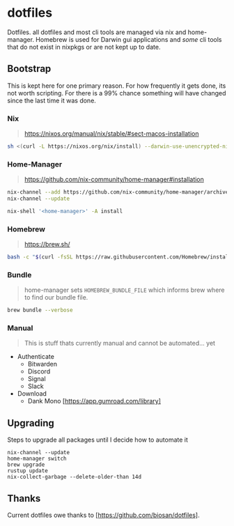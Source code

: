 # dotfiles

Dotfiles. all dotfiles and most cli tools are managed
via nix and home-manager. Homebrew is used for Darwin
gui applications and _some_ cli tools that do not
exist in nixpkgs or are not kept up to date.

## Bootstrap

This is kept here for one primary reason. For how
frequently it gets done, its not worth scripting.
For there is a 99% chance something will have changed
since the last time it was done.

### Nix
> https://nixos.org/manual/nix/stable/#sect-macos-installation
```bash
sh <(curl -L https://nixos.org/nix/install) --darwin-use-unencrypted-nix-store-volume
```

### Home-Manager
> https://github.com/nix-community/home-manager#installation
```bash
nix-channel --add https://github.com/nix-community/home-manager/archive/master.tar.gz home-manager
nix-channel --update

nix-shell '<home-manager>' -A install
```

### Homebrew
> https://brew.sh/
```bash
bash -c "$(curl -fsSL https://raw.githubusercontent.com/Homebrew/install/HEAD/install.sh)"
```
### Bundle
> home-manager sets `HOMEBREW_BUNDLE_FILE` which informs brew where to find our bundle file.
```bash
brew bundle --verbose
```

### Manual
> This is stuff thats currently manual and cannot be automated... yet
* Authenticate
  * Bitwarden
  * Discord
  * Signal
  * Slack
* Download
  * Dank Mono [https://app.gumroad.com/library]

## Upgrading

Steps to upgrade all packages until I decide how to automate it

```shell
nix-channel --update
home-manager switch
brew upgrade
rustup update
nix-collect-garbage --delete-older-than 14d
```

## Thanks

Current dotfiles owe thanks to [https://github.com/biosan/dotfiles].
